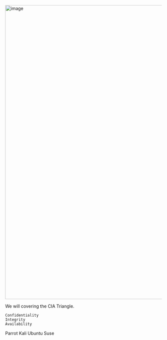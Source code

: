 <img width="945" alt="image" src="https://user-images.githubusercontent.com/104815254/228665232-d66c0a31-dba6-4dca-b277-1760779d3f7a.png">


We will covering the CIA Triangle.


    Confidentiality
    Integrity
    Availability


Parrot
Kali
Ubuntu
Suse